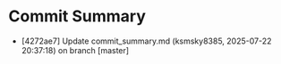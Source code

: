 # Commit Summary
- [4272ae7] Update commit_summary.md (ksmsky8385, 2025-07-22 20:37:18) on branch [master]
